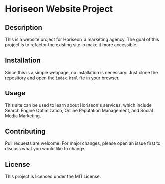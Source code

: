 # Horiseon Website Project

## Description

This is a website project for Horiseon, a marketing agency. The goal of this project is to refactor the existing site to make it more accessible.

## Installation

Since this is a simple webpage, no installation is necessary. Just clone the repository and open the `index.html` file in your browser.

## Usage

This site can be used to learn about Horiseon's services, which include Search Engine Optimization, Online Reputation Management, and Social Media Marketing.

## Contributing

Pull requests are welcome. For major changes, please open an issue first to discuss what you would like to change.

## License

This project is licensed under the MIT License.
